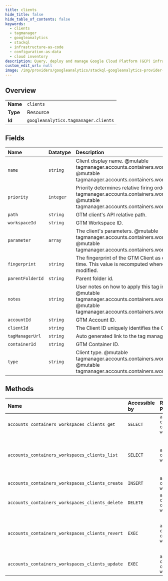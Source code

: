 ```yaml
---
title: clients
hide_title: false
hide_table_of_contents: false
keywords:
  - clients
  - tagmanager
  - googleanalytics    
  - stackql
  - infrastructure-as-code
  - configuration-as-data
  - cloud inventory
description: Query, deploy and manage Google Cloud Platform (GCP) infrastructure and resources using SQL
custom_edit_url: null
image: /img/providers/googleanalytics/stackql-googleanalytics-provider-featured-image.png
---
```

  
    

## Overview
<table><tbody>
<tr><td><b>Name</b></td><td><code>clients</code></td></tr>
<tr><td><b>Type</b></td><td>Resource</td></tr>
<tr><td><b>Id</b></td><td><code>googleanalytics.tagmanager.clients</code></td></tr>
</tbody></table>

## Fields
| Name | Datatype | Description |
|:-----|:---------|:------------|
| `name` | `string` | Client display name. @mutable tagmanager.accounts.containers.workspaces.clients.create @mutable tagmanager.accounts.containers.workspaces.clients.update |
| `priority` | `integer` | Priority determines relative firing order. @mutable tagmanager.accounts.containers.workspaces.clients.create @mutable tagmanager.accounts.containers.workspaces.clients.update |
| `path` | `string` | GTM client's API relative path. |
| `workspaceId` | `string` | GTM Workspace ID. |
| `parameter` | `array` | The client's parameters. @mutable tagmanager.accounts.containers.workspaces.clients.create @mutable tagmanager.accounts.containers.workspaces.clients.update |
| `fingerprint` | `string` | The fingerprint of the GTM Client as computed at storage time. This value is recomputed whenever the client is modified. |
| `parentFolderId` | `string` | Parent folder id. |
| `notes` | `string` | User notes on how to apply this tag in the container. @mutable tagmanager.accounts.containers.workspaces.tags.create @mutable tagmanager.accounts.containers.workspaces.tags.update |
| `accountId` | `string` | GTM Account ID. |
| `clientId` | `string` | The Client ID uniquely identifies the GTM client. |
| `tagManagerUrl` | `string` | Auto generated link to the tag manager UI |
| `containerId` | `string` | GTM Container ID. |
| `type` | `string` | Client type. @mutable tagmanager.accounts.containers.workspaces.clients.create @mutable tagmanager.accounts.containers.workspaces.clients.update |
## Methods
| Name | Accessible by | Required Params | Description |
|:-----|:--------------|:----------------|:------------|
| `accounts_containers_workspaces_clients_get` | `SELECT` | `accountsId, clientsId, containersId, workspacesId` | Gets a GTM Client. |
| `accounts_containers_workspaces_clients_list` | `SELECT` | `accountsId, containersId, workspacesId` | Lists all GTM Clients of a GTM container workspace. |
| `accounts_containers_workspaces_clients_create` | `INSERT` | `accountsId, containersId, workspacesId` | Creates a GTM Client. |
| `accounts_containers_workspaces_clients_delete` | `DELETE` | `accountsId, clientsId, containersId, workspacesId` | Deletes a GTM Client. |
| `accounts_containers_workspaces_clients_revert` | `EXEC` | `accountsId, clientsId, containersId, workspacesId` | Reverts changes to a GTM Client in a GTM Workspace. |
| `accounts_containers_workspaces_clients_update` | `EXEC` | `accountsId, clientsId, containersId, workspacesId` | Updates a GTM Client. |
